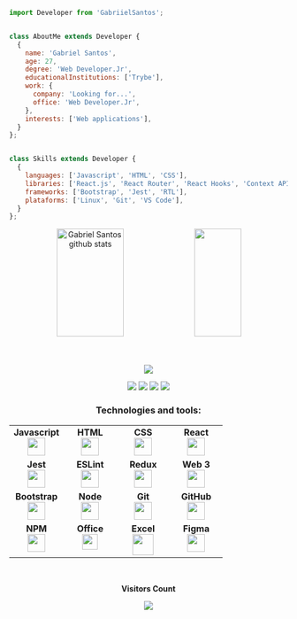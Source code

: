 ```js
import Developer from 'GabriielSantos';


class AboutMe extends Developer {
  { 
    name: 'Gabriel Santos',
    age: 27,
    degree: 'Web Developer.Jr',
    educationalInstitutions: ['Trybe'],
    work: {
      company: 'Looking for...',
      office: 'Web Developer.Jr',
    },
    interests: ['Web applications'],
  }
};


class Skills extends Developer {
  {
    languages: ['Javascript', 'HTML', 'CSS'],
    libraries: ['React.js', 'React Router', 'React Hooks', 'Context API', 'Redux', 'Node.js'],
    frameworks: ['Bootstrap', 'Jest', 'RTL'],
    plataforms: ['Linux', 'Git', 'VS Code'],
  }
};


```

<div align="center">  
  <img width="49%" height="195px" src="https://github-readme-stats.vercel.app/api?username=GabriielSantos&show_icons=true&count_private=true&hide_border=true&title_color=00bfbf&icon_color=00bfbf&text_color=c9d1d9&bg_color=0d1117" alt="Gabriel Santos github stats" /> 
  <img width="41%" height="195px" src="https://github-readme-stats.vercel.app/api/top-langs/?username=GabriielSantos&layout=compact&hide_border=true&title_color=00bfbf&text_color=00bfbf&bg_color=0d1117" />
</div>
<br>
<br>

<p align="center">
  <img src="https://github-profile-trophy.vercel.app/?username=MthAlvarez&theme=dracula&row=2&no-bg=true&column=3&margin-w=15&margin-h=15" />
</p>


<div align="center"> 
  
<a href="https://www.linkedin.com/in/gabriel-santos-208774192/" target="_blank"><img src="https://img.shields.io/badge/-LinkedIn-%230077B5?style=for-the-badge&logo=linkedin&logoColor=white" target="_blank"></a> 
<a href = "mailto: gabrielcsantos.dev@gmail.com"> <img src="https://img.shields.io/badge/-Gmail-%23333?style=for-the-badge&logo=gmail&logoColor=white" target="_blank"></a>
<a href="https://www.youtube.com/watch?v=y4hgZXASBTk&t=2s&ab_channel=UNIAMOR" target="_blank"><img src="https://img.shields.io/badge/YouTube-FF0000?style=for-the-badge&logo=youtube&logoColor=white" target="_blank"></a>
<a href="https://www.instagram.com/gabriiellsanntos/" target="_blank"><img src="https://img.shields.io/badge/-Instagram-%23E4405F?style=for-the-badge&logo=instagram&logoColor=white" target="_blanck"></a>
  
 </div>



<h3 align="center">Technologies and tools:</h3>
<table align="center" width="240px">
  <tbody>
    <tr valign="top">
      <td width="80px" align="center">
        <span><strong>Javascript</strong></span><br>
        <img height="32px" src="https://upload.vectorlogo.zone/logos/javascript/images/239ec8a4-163e-4792-83b6-3f6d96911757.svg">
      </td>
      <td width="80px" align="center">
        <span><strong>HTML</strong></span><br>
        <img height="32" src="https://cdn.jsdelivr.net/gh/devicons/devicon/icons/html5/html5-original.svg">
      </td>
      <td width="80px" align="center">
        <span><strong>CSS</strong></span><br>
        <img height="32px" src="https://cdn.jsdelivr.net/gh/devicons/devicon/icons/css3/css3-original.svg">
      </td>
      <td width="80px" align="center">
        <span><strong>React</strong></span><br>
        <img height="32px" src="https://cdn.jsdelivr.net/gh/devicons/devicon/icons/react/react-original.svg">
      </td>
    </tr>
    <tr valign="top">
      <td width="80px" align="center">
        <span><strong>Jest</strong></span><br>
        <img height="32px" src="https://www.vectorlogo.zone/logos/jestjsio/jestjsio-icon.svg">
      </td>
      <td width="80px" align="center">
        <span><strong>ESLint</strong></span><br>
        <img height="32px" src="https://www.vectorlogo.zone/logos/eslint/eslint-icon.svg">
      </td>
      <td width="80px" align="center">
        <span><strong>Redux</strong></span><br>
        <img height="32" src="https://cdn.worldvectorlogo.com/logos/redux.svg">
      </td>
      <td width="80px" align="center">
        <span><strong>Web 3</strong></span><br>
        <img height="32px" src="https://seeklogo.com/images/W/web3-logo-03377DB11E-seeklogo.com.png">
      </td>
    </tr>
    <tr valign="top">
      <td width="80px" align="center">
        <span><strong>Bootstrap</strong></span><br>
        <img height="32px" src="https://upload.vectorlogo.zone/logos/getbootstrap/images/987f8f6c-263a-47b1-a85d-853cfca215d9.svg">
      </td>
      <td width="80px" align="center">
        <span><strong>Node</strong></span><br>
        <img height="32px" src="https://www.vectorlogo.zone/logos/nodejs/nodejs-icon.svg">
      </td>
      <td width="80px" align="center">
        <span><strong>Git</strong></span><br>
        <img height="32px" src="https://cdn.jsdelivr.net/gh/devicons/devicon/icons/git/git-plain.svg">
      </td>
      <td width="80px" align="center">
        <span><strong>GitHub</strong></span><br>
        <img height="32px" src="https://www.vectorlogo.zone/logos/github/github-tile.svg">
      </td>
    </tr>
    <tr valign="top">
      <td width="80px" align="center">
        <span><strong>NPM</strong></span><br>
        <img height="32px" src="https://cdn.cdnlogo.com/logos/n/45/npm.svg">
      </td>
      <td width="80px" align="center">
        <span><strong>Office</strong></span><br>
        <img height="28px" src="https://cdn.cdnlogo.com/logos/m/48/microsoft-office-2013-and-wordmark.svg">
      </td>
      <td width="80px" align="center">
        <span><strong>Excel</strong></span><br>
        <img height="38px" src="https://cdn.cdnlogo.com/logos/m/53/microsoft-excel.svg">
      </td>
      <td width="80px" align="center">
        <span><strong>Figma</strong></span><br>
        <img height="32px" src="https://www.vectorlogo.zone/logos/figma/figma-icon.svg">
      </td>
    </tr>
  </tbody>
</table>

  <div align="center">
<br><p align="centre"><b>Visitors Count</b></p>  
<p align="center"><img align="center" src="https://profile-counter.glitch.me/{GabriielSantos}/count.svg" /></p> 
<br></div>
